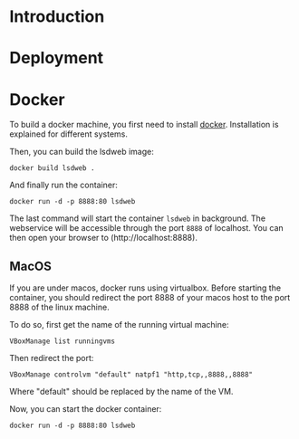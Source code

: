 # Introduction

# Deployment

# Docker

To build a docker machine, you first need to install [docker](https://docs.docker.com/engine/installation/). Installation is explained for different systems.

Then, you can build the lsdweb image:

```[bash]
docker build lsdweb .
```

And finally run the container:

```
docker run -d -p 8888:80 lsdweb 
```

The last command will start the container `lsdweb` in background. The webservice will be accessible through the port `8888` of localhost. You can then open your browser to (http://localhost:8888).

## MacOS
If you are under macos, docker runs using virtualbox. Before starting the container, you should redirect the port 8888 of your macos host to the port 8888 of the linux machine.

To do so, first get the name of the running virtual machine:

```
VBoxManage list runningvms
```

Then redirect the port:

```
VBoxManage controlvm "default" natpf1 "http,tcp,,8888,,8888"
```

Where "default" should be replaced by the name of the VM.

Now, you can start the docker container:
```
docker run -d -p 8888:80 lsdweb 
```
